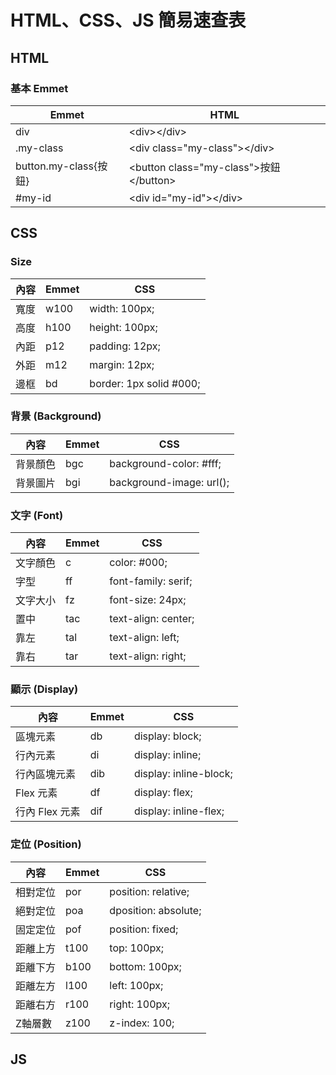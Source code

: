 # HTML、CSS、JS 簡易速查表

## HTML

### 基本 Emmet

| Emmet                 | HTML                                               |
| --------------------- | -------------------------------------------------- |
| div                   | &lt;div&gt;&lt;/div&gt;                            |
| .my-class             | &lt;div class="my-class"&gt;&lt;/div&gt;           |
| button.my-class{按鈕} | &lt;button class="my-class"&gt;按鈕&lt;/button&gt; |
| #my-id                | &lt;div id="my-id"&gt;&lt;/div&gt;                 |

## CSS

### Size

| 內容 | Emmet | CSS                     |
| ---- | ----- | ----------------------- |
| 寬度 | w100  | width: 100px;           |
| 高度 | h100  | height: 100px;          |
| 內距 | p12   | padding: 12px;          |
| 外距 | m12   | margin: 12px;           |
| 邊框 | bd    | border: 1px solid #000; |

### 背景 (Background)

| 內容     | Emmet | CSS                      |
| -------- | ----- | ------------------------ |
| 背景顏色 | bgc   | background-color: #fff;  |
| 背景圖片 | bgi   | background-image: url(); |

### 文字 (Font)

| 內容     | Emmet | CSS                 |
| -------- | ----- | ------------------- |
| 文字顏色 | c     | color: #000;        |
| 字型     | ff    | font-family: serif; |
| 文字大小 | fz    | font-size: 24px;    |
| 置中     | tac   | text-align: center; |
| 靠左     | tal   | text-align: left;   |
| 靠右     | tar   | text-align: right;  |

### 顯示 (Display)

| 內容           | Emmet | CSS                    |
| -------------- | ----- | ---------------------- |
| 區塊元素       | db    | display: block;        |
| 行內元素       | di    | display: inline;       |
| 行內區塊元素   | dib   | display: inline-block; |
| Flex 元素      | df    | display: flex;         |
| 行內 Flex 元素 | dif   | display: inline-flex;  |

### 定位 (Position)

| 內容     | Emmet | CSS                  |
| -------- | ----- | -------------------- |
| 相對定位 | por   | position: relative;  |
| 絕對定位 | poa   | dposition: absolute; |
| 固定定位 | pof   | position: fixed;     |
| 距離上方 | t100  | top: 100px;          |
| 距離下方 | b100  | bottom: 100px;       |
| 距離左方 | l100  | left: 100px;         |
| 距離右方 | r100  | right: 100px;        |
| Z軸層數  | z100  | z-index: 100;        |

## JS
